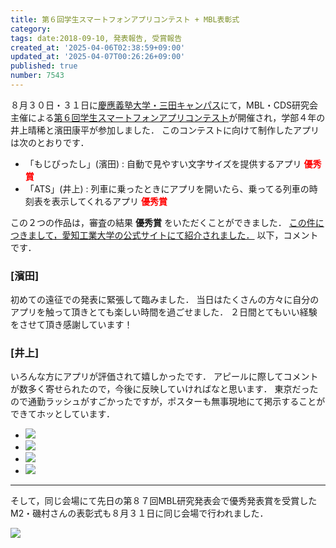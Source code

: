 ```yaml
---
title: 第６回学生スマートフォンアプリコンテスト + MBL表彰式
category:
tags: date:2018-09-10, 発表報告, 受賞報告
created_at: '2025-04-06T02:38:59+09:00'
updated_at: '2025-04-07T00:26:26+09:00'
published: true
number: 7543
---
```




８月３０日・３１日に<span style="color: red;">[慶應義塾大学・三田キャンパス](https://www.keio.ac.jp/ja/maps/mita.html)</span>にて，MBL・CDS研究会主催による[第６回学生スマートフォンアプリコンテスト](http://contest2018.sig-cds.net/)が開催され，学部４年の井上晴稀と濱田康平が参加しました．
このコンテストに向けて制作したアプリは次のとおりです．

- 「もじぴったし」(濱田) : 自動で見やすい文字サイズを提供するアプリ <span style="color: red;">**優秀賞**</span>
- 「ATS」(井上) : 列車に乗ったときにアプリを開いたら、乗ってる列車の時刻表を表示してくれるアプリ <span style="color: red;">**優秀賞**</span>

この２つの作品は，審査の結果 **優秀賞** をいただくことができました．
<span style="color: red;">[この件につきまして，愛知工業大学の公式サイトにて紹介されました．](http://www.ait.ac.jp/news/detail/0003622.html)</span>
以下，コメントです．

### [濱田]
初めての遠征での発表に緊張して臨みました．
当日はたくさんの方々に自分のアプリを触って頂きとても楽しい時間を過ごせました．
２日間とてもいい経験をさせて頂き感謝しています！

### [井上]
いろんな方にアプリが評価されて嬉しかったです．
アピールに際してコメントが数多く寄せられたので，今後に反映していければなと思います．
東京だったので通勤ラッシュがすごかったですが，ポスターも無事現地にて掲示することができてホッとしています．

<div class="img-container">
    <ul class="slider">
        <li><img src="https://img.esa.io/uploads/production/attachments/13979/2025/04/06/148142/b8b4b438-33ad-47fa-8034-9efb43692039.webp"  /></li>
        <li><img src="https://img.esa.io/uploads/production/attachments/13979/2025/04/06/148142/3198685b-dd64-4242-9879-0edb24a3e54f.webp"  /></li>
        <li><img src="https://img.esa.io/uploads/production/attachments/13979/2025/04/06/148142/43d9c6ac-f5dd-4e47-b120-0be78a7fcece.webp"  /></li>
        <li><img src="https://img.esa.io/uploads/production/attachments/13979/2025/04/06/148142/f34aa2de-6039-418d-a348-7a5bb469ad20.webp"  /></li>
    </ul>
</div>

<hr>

そして，同じ会場にて先日の第８７回MBL研究発表会で優秀発表賞を受賞したM2・磯村さんの表彰式も８月３１日に同じ会場で行われました．

<img src="https://img.esa.io/uploads/production/attachments/13979/2025/04/06/148142/66bca2cd-d012-4036-985f-4b8cb206b3a8.webp"  />

